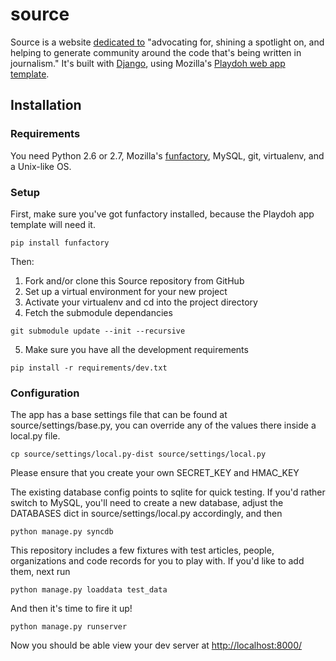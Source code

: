 source
======

Source is a website [dedicated to][sinker-explain] "advocating for, shining a spotlight on, and helping to generate community around the code that's being written in journalism." It's built with [Django][django], using Mozilla's [Playdoh web app template][gh-playdoh].

[sinker-explain]: http://sinker.tumblr.com/post/12203160394/journalism-in-the-open-hard-coding-community
[django]: http://www.djangoproject.com/
[gh-playdoh]: https://github.com/mozilla/playdoh


Installation
------------

### Requirements

You need Python 2.6 or 2.7, Mozilla's [funfactory][funfactory], MySQL, git, virtualenv, and a Unix-like OS.

[funfactory]: https://github.com/mozilla/funfactory

### Setup

First, make sure you've got funfactory installed, because the Playdoh app template will need it.

`pip install funfactory`

Then:

1. Fork and/or clone this Source repository from GitHub
2. Set up a virtual environment for your new project
3. Activate your virtualenv and cd into the project directory
4. Fetch the submodule dependancies

`git submodule update --init --recursive`

5. Make sure you have all the development requirements

`pip install -r requirements/dev.txt`

### Configuration

The app has a base settings file that can be found at source/settings/base.py, you can override any of the values there inside a local.py file. 

`cp source/settings/local.py-dist source/settings/local.py`

Please ensure that you create your own SECRET_KEY and HMAC_KEY

The existing database config points to sqlite for quick testing. If you'd rather switch to MySQL, you'll need to create a new database, adjust the DATABASES dict in source/settings/local.py accordingly, and then

`python manage.py syncdb`

This repository includes a few fixtures with test articles, people, organizations and code records for you to play with. If you'd like to add them, next run

`python manage.py loaddata test_data`

And then it's time to fire it up!

`python manage.py runserver`

Now you should be able view your dev server at [http://localhost:8000/][localhost]

[localhost]: http://localhost:8000/

